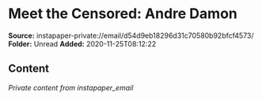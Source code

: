 # Meet the Censored: Andre Damon

**Source:** instapaper-private://email/d54d9eb18296d31c70580b92bfcf4573/
**Folder:** Unread
**Added:** 2020-11-25T08:12:22




## Content
*Private content from instapaper_email*
